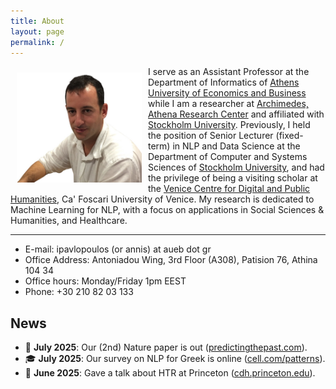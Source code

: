 ```yaml
---
title: About
layout: page
permalink: /
---
```


<img src="docs/assets/logo.jpeg" align="left" width="200px" style="padding:10px;"/>

I serve as an Assistant Professor at the Department of Informatics of [Athens University of Economics and Business](https://aueb.gr/en) while I am a researcher at [Archimedes, Athena Research Center](https://www.athenarc.gr/en/archimedes) and affiliated with [Stockholm University](https://dsv.su.se/en/). 
Previously, I held the position of Senior Lecturer (fixed-term) in NLP and Data Science at the Department of Computer and Systems Sciences of [Stockholm University](https://dsv.su.se/en/), and had the privilege of being a visiting scholar at the [Venice Centre for Digital and Public Humanities](https://vedph.github.io/), Ca' Foscari University of Venice.
My research is dedicated to Machine Learning for NLP, with a focus on applications in Social Sciences & Humanities, and Healthcare.

--- 

* E-mail: ipavlopoulos (or annis) at aueb dot gr
* Office Address: Antoniadou Wing, 3rd Floor (A308), Patision 76, Athina 104 34
* Office hours: Monday/Friday 1pm EEST
* Phone: +30 210 82 03 133

## News

- 📢 **July 2025**: Our (2nd) Nature paper is out ([predictingthepast.com](https://predictingthepast.com)).
- 🎓 **July 2025**: Our survey on NLP for Greek is online ([cell.com/patterns](https://www.cell.com/patterns/fulltext/S2666-3899(25)00161-8)).
- 🧪 **June 2025**: Gave a talk about HTR at Princeton ([cdh.princeton.edu](https://cdh.princeton.edu/events/2025/06/scoop-source-codes-of-the-past-launching-an-international-atrhtr-network-for-manuscript-analysis/)).
